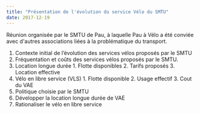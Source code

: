 ```yaml
---
title: "Présentation de l'évolution du service Vélo du SMTU"
date: 2017-12-19
---
```


Réunion organisée par le SMTU de Pau, à laquelle Pau à Vélo a été conviée
avec d'autres associations liées à la problématique du transport.

1. Contexte initial de l’évolution des services vélos proposés
par le SMTU
2. Fréquentation et coûts des services vélos proposés par le
SMTU.
  1. Location longue durée
    1. Flotte disponibles
    2. Tarifs proposés
    3. Location effective
  2. Vélo en libre service (VLS)
    1. Flotte disponible
    2. Usage effectif
    3. Cout du VAE
3. Politique choisie par le SMTU
  1. Développer la location longue durée de VAE
  2. Rationaliser le vélo en libre service

